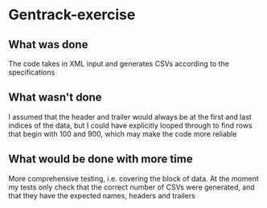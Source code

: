 # Gentrack-exercise

## What was done
The code takes in XML input and generates CSVs according to the specifications

## What wasn't done
I assumed that the header and trailer would always be at the first and last indices of the data, but I could have 
explicitly looped through to find rows that begin with 100 and 900, which may make the code more reliable

## What would be done with more time
More comprehensive testing, i.e. covering the block of data. At the moment my tests only check that the correct number 
of CSVs were generated, and that they have the expected names, headers and trailers

